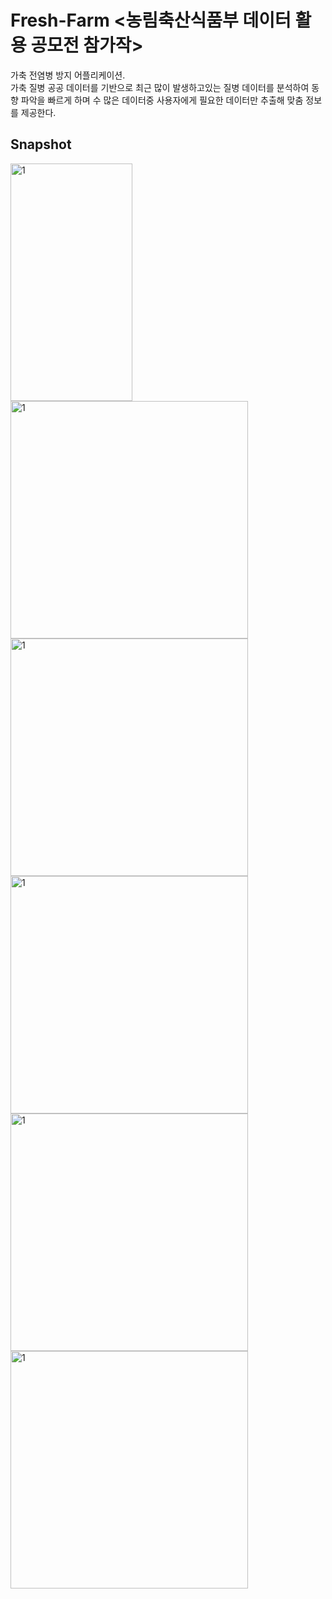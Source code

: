 # Fresh-Farm <농림축산식품부 데이터 활용 공모전 참가작>
가축 전염병 방지 어플리케이션.<br>
가축 질병 공공 데이터를 기반으로 최근 많이 발생하고있는 질병 데이터를 분석하여 동향 파악을 빠르게 하며 수 많은 데이터중 사용자에게 필요한 데이터만 추출해 맞춤 정보를 제공한다. 

Snapshot
-------
<div>
<img height="380", width="195" alt="1" src="https://user-images.githubusercontent.com/18053479/96366898-86833380-1185-11eb-9bd1-02be67d6a3e2.jpg">
<img height="380",width="195" alt="1" src="https://user-images.githubusercontent.com/18053479/96366900-87b46080-1185-11eb-9703-d725652aca5e.png">
<img height="380",width="195" alt="1" src="https://user-images.githubusercontent.com/18053479/96366902-884cf700-1185-11eb-897d-860629a3e2d1.png">
</div>

<div>
 <img height="380",width="195" alt="1" src="https://user-images.githubusercontent.com/18053479/96366903-884cf700-1185-11eb-8989-711371feecdd.png">
 <img height="380",width="195" alt="1" src="https://user-images.githubusercontent.com/18053479/96366904-88e58d80-1185-11eb-975a-44ecff0cd2e6.png">
 <img height="380",width="195" alt="1" src="https://user-images.githubusercontent.com/18053479/96366905-897e2400-1185-11eb-8e9a-81c60e0f8f1d.png">
</div>

